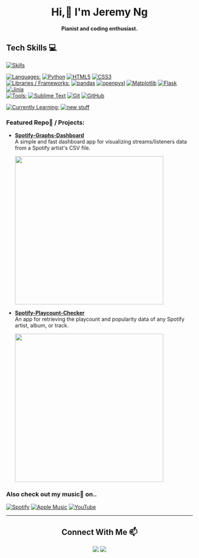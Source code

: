 <div align="center">
	<h1>Hi,👋 I'm Jeremy Ng</h1>
	<p><strong>Pianist and coding enthusiast.</strong></p>
</div>

Tech Skills 💻
---
[![Skills](https://skillicons.dev/icons?i=py,html,css)](#--)

[![Languages:](https://img.shields.io/badge/Languages%3A-840000)](#--)
[![Python](https://img.shields.io/badge/Python-113E91?logo=Python&logoColor=C9C9C9&labelColor=202020)](#--)
[![HTML5](https://img.shields.io/badge/HTML5-113E91?logo=HTML5&logoColor=C9C9C9&labelColor=202020)](#--)
[![CSS3](https://img.shields.io/badge/CSS3-113E91?logo=CSS3&logoColor=C9C9C9&labelColor=202020)](#--) <br>
[![Libraries / Frameworks:](https://img.shields.io/badge/Libraries%20%2F%20Frameworks%3A-840000)](#--)
[![pandas](https://img.shields.io/badge/pandas-113E91?logo=pandas&logoColor=C9C9C9&labelColor=202020)](#--)
[![openpyxl](https://img.shields.io/badge/openpyxl-113E91?labelColor=202020)](#--)
[![Matplotlib](https://img.shields.io/badge/Matplotlib-113E91?labelColor=202020)](#--)
[![Flask](https://img.shields.io/badge/Flask-113E91?logo=Flask&logoColor=C9C9C9&labelColor=202020)](#--)
[![Jinja](https://img.shields.io/badge/Jinja-113E91?logo=Jinja&logoColor=C9C9C9&labelColor=202020)](#--) <br>
[![Tools:](https://img.shields.io/badge/Tools%3A-840000)](#--)
[![Sublime Text](https://img.shields.io/badge/Sublime%20Text-113E91?logo=Sublime%20Text&logoColor=C9C9C9&labelColor=202020)](#--)
[![Git](https://img.shields.io/badge/Git-113E91?logo=Git&logoColor=C9C9C9&labelColor=202020)](#--)
[![GitHub](https://img.shields.io/badge/GitHub-113E91?logo=GitHub&logoColor=C9C9C9&labelColor=202020)](#--)

[![Currently Learning:](https://img.shields.io/badge/Currently%20Learning%3A-A35C06)](#--)
[![new stuff](https://img.shields.io/badge/new%20stuff-113E91?labelColor=202020)](#--)

### Featured Repo📙 / Projects:
- [**Spotify-Graphs-Dashboard**](https://github.com/jeremyngcode/Spotify-Graphs-Dashboard) <br>
  A simple and fast dashboard app for visualizing streams/listeners data from a Spotify artist's CSV file.

  <a href="https://github.com/jeremyngcode/Spotify-Graphs-Dashboard"><img src="https://github.com/jeremyngcode/Spotify-Graphs-Dashboard/assets/156220343/6e4f51dd-7650-4679-a535-d907f55d105a" width="400"></a>

- [**Spotify-Playcount-Checker**](https://github.com/jeremyngcode/Spotify-Playcount-Checker) <br>
  An app for retrieving the playcount and popularity data of any Spotify artist, album, or track.

  <a href="https://github.com/jeremyngcode/Spotify-Playcount-Checker"><img src="https://github.com/jeremyngcode/Spotify-Playcount-Checker/assets/156220343/c2ec97a3-5b4e-4994-8ebf-e4c32b27c990" width="400"></a>

### Also check out my music🎹 on..
[![Spotify](https://img.shields.io/badge/Spotify-202020?style=for-the-badge&logo=Spotify&logoColor=000000&labelColor=1ED760)](https://open.spotify.com/artist/6mdGjVrAY95ecXnVgtefti)
[![Apple Music](https://img.shields.io/badge/Apple%20Music-202020?style=for-the-badge&logo=Apple%20Music&logoColor=FFFFFF&labelColor=FA243C)](https://music.apple.com/us/artist/jeremy-ng/1023075255)
[![YouTube](https://img.shields.io/badge/YouTube-202020?style=for-the-badge&logo=YouTube&logoColor=FFFFFF&labelColor=FF0000)](https://www.youtube.com/@jeremyngpiano)

---

<div align="center">
	<h2>Connect With Me 📫</h2>
	<a href="https://twitter.com/kaazairl"><img src="https://img.shields.io/badge/%40kaazairl-202020?style=plastic&logo=X&logoColor=FFFFFF&labelColor=000000"></a>
	<a href="https://discordapp.com/users/550347660889030656"><img src="https://img.shields.io/badge/kaazairl-202020?style=plastic&logo=Discord&logoColor=FFFFFF&labelColor=5865F2"></a>
</div>
